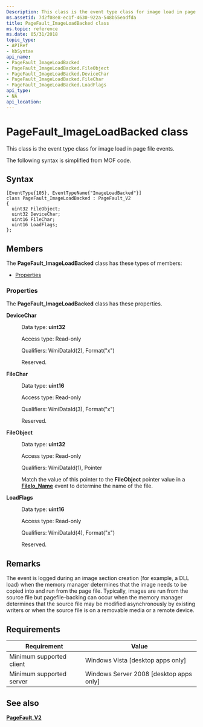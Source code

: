 ```yaml
---
Description: This class is the event type class for image load in page file events. The following syntax is simplified from MOF code.
ms.assetid: 7d2f08e8-ec1f-4630-922a-548b55eadfda
title: PageFault_ImageLoadBacked class
ms.topic: reference
ms.date: 05/31/2018
topic_type: 
- APIRef
- kbSyntax
api_name: 
- PageFault_ImageLoadBacked
- PageFault_ImageLoadBacked.FileObject
- PageFault_ImageLoadBacked.DeviceChar
- PageFault_ImageLoadBacked.FileChar
- PageFault_ImageLoadBacked.LoadFlags
api_type: 
- NA
api_location: 
---
```


# PageFault\_ImageLoadBacked class

This class is the event type class for image load in page file events.

The following syntax is simplified from MOF code.

## Syntax

``` syntax
[EventType{105}, EventTypeName{"ImageLoadBacked"}]
class PageFault_ImageLoadBacked : PageFault_V2
{
  uint32 FileObject;
  uint32 DeviceChar;
  uint16 FileChar;
  uint16 LoadFlags;
};
```

## Members

The **PageFault\_ImageLoadBacked** class has these types of members:

-   [Properties](#properties)

### Properties

The **PageFault\_ImageLoadBacked** class has these properties.

<dl> <dt>

**DeviceChar**
</dt> <dd> <dl> <dt>

Data type: **uint32**
</dt> <dt>

Access type: Read-only
</dt> <dt>

Qualifiers: WmiDataId(2), Format("x")
</dt> </dl>

Reserved.

</dd> <dt>

**FileChar**
</dt> <dd> <dl> <dt>

Data type: **uint16**
</dt> <dt>

Access type: Read-only
</dt> <dt>

Qualifiers: WmiDataId(3), Format("x")
</dt> </dl>

Reserved.

</dd> <dt>

**FileObject**
</dt> <dd> <dl> <dt>

Data type: **uint32**
</dt> <dt>

Access type: Read-only
</dt> <dt>

Qualifiers: WmiDataId(1), Pointer
</dt> </dl>

Match the value of this pointer to the **FileObject** pointer value in a [**FileIo\_Name**](fileio-name.md) event to determine the name of the file.

</dd> <dt>

**LoadFlags**
</dt> <dd> <dl> <dt>

Data type: **uint16**
</dt> <dt>

Access type: Read-only
</dt> <dt>

Qualifiers: WmiDataId(4), Format("x")
</dt> </dl>

Reserved.

</dd> </dl>

## Remarks

The event is logged during an image section creation (for example, a DLL load) when the memory manager determines that the image needs to be copied into and run from the page file. Typically, images are run from the source file but pagefile-backing can occur when the memory manager determines that the source file may be modified asynchronously by existing writers or when the source file is on a removable media or a remote device.

## Requirements



| Requirement | Value |
|-------------------------------------|------------------------------------------------------|
| Minimum supported client<br/> | Windows Vista \[desktop apps only\]<br/>       |
| Minimum supported server<br/> | Windows Server 2008 \[desktop apps only\]<br/> |



## See also

<dl> <dt>

[**PageFault\_V2**](pagefault-v2.md)
</dt> </dl>

 

 




